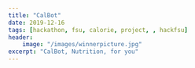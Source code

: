 ```yaml
---
title: "CalBot"
date: 2019-12-16
tags: [hackathon, fsu, calorie, project, , hackfsu]
header: 
    image: "/images/winnerpicture.jpg"
excerpt: "CalBot, Nutrition, for you"
---
```

